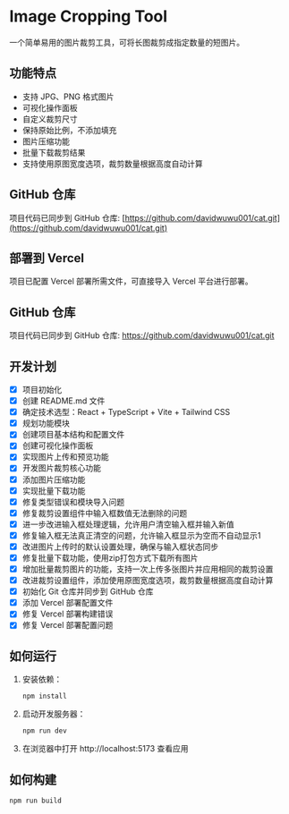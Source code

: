 # Image Cropping Tool

一个简单易用的图片裁剪工具，可将长图裁剪成指定数量的短图片。

## 功能特点

- 支持 JPG、PNG 格式图片
- 可视化操作面板
- 自定义裁剪尺寸
- 保持原始比例，不添加填充
- 图片压缩功能
- 批量下载裁剪结果
- 支持使用原图宽度选项，裁剪数量根据高度自动计算

## GitHub 仓库

项目代码已同步到 GitHub 仓库: [https://github.com/davidwuwu001/cat.git](https://github.com/davidwuwu001/cat.git)

## 部署到 Vercel

项目已配置 Vercel 部署所需文件，可直接导入 Vercel 平台进行部署。

## GitHub 仓库

项目代码已同步到 GitHub 仓库: https://github.com/davidwuwu001/cat.git

## 开发计划

- [x] 项目初始化
- [x] 创建 README.md 文件
- [x] 确定技术选型：React + TypeScript + Vite + Tailwind CSS
- [x] 规划功能模块
- [x] 创建项目基本结构和配置文件
- [x] 创建可视化操作面板
- [x] 实现图片上传和预览功能
- [x] 开发图片裁剪核心功能
- [x] 添加图片压缩功能
- [x] 实现批量下载功能
- [x] 修复类型错误和模块导入问题
- [x] 修复裁剪设置组件中输入框数值无法删除的问题
- [x] 进一步改进输入框处理逻辑，允许用户清空输入框并输入新值
- [x] 修复输入框无法真正清空的问题，允许输入框显示为空而不自动显示1
- [x] 改进图片上传时的默认设置处理，确保与输入框状态同步
- [x] 修复批量下载功能，使用zip打包方式下载所有图片
- [x] 增加批量裁剪图片的功能，支持一次上传多张图片并应用相同的裁剪设置
- [x] 改进裁剪设置组件，添加使用原图宽度选项，裁剪数量根据高度自动计算
- [x] 初始化 Git 仓库并同步到 GitHub 仓库
- [x] 添加 Vercel 部署配置文件
- [x] 修复 Vercel 部署构建错误
- [x] 修复 Vercel 部署配置问题

## 如何运行

1. 安装依赖：
   ```
   npm install
   ```

2. 启动开发服务器：
   ```
   npm run dev
   ```

3. 在浏览器中打开 http://localhost:5173 查看应用

## 如何构建

```
npm run build
```